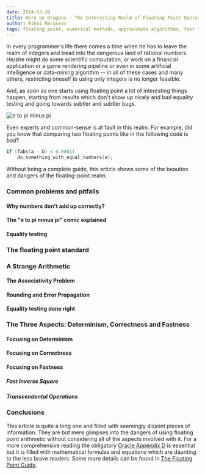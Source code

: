 ```yaml
---
date: 2014-03-30
title: Here be Dragons - The Interesting Realm of Floating Point Operations
author: Mihai Maruseac
tags: floating point, numerical methods, approximate algorithms, fast transcedental functions, fast inverse square root
---
```


In every programmer's life there comes a time when he has to leave the realm
of integers and tread into the dangerous land of rational numbers. He/she
might do some scientific computation, or work on a financial application or a
game rendering pipeline or even in some artificial intelligence or data-mining
algorithm -- in all of these cases and many others, restricting oneself to
using only integers is no longer feasible.

And, as soon as one starts using floating point a lot of interesting things
happen, starting from results which don't show up nicely and bad equality
testing and going towards subtler and subtler bugs.

<img src="http://imgs.xkcd.com/comics/e_to_the_pi_minus_pi.png" alt="e to pi
minus pi" title="e to pi minus pi">

Even experts and common-sense is at fault in this realm. For example, did you
know that comparing two floating points like in the following code is *bad*?

~~~ c
if (fabs(a - b) < 0.0001)
    do_something_with_equal_numbers(a);
~~~

Without being a complete guide, this article shows some of the beauties and
dangers of the floating-point realm.

<!--more-->

### Common problems and pitfalls

#### Why numbers don't add up correctly?

#### The "e to pi minus pi" comic explained

#### Equality testing

### The floating point standard

### A Strange Arithmetic

#### The Associativity Problem

#### Rounding and Error Propagation

#### Equality testing done right

### The Three Aspects: Determinism, Correctness and Fastness

#### Focusing on Determinism

#### Focusing on Correctness

#### Focusing on Fastness

##### Fast Inverse Square

##### Transcendental Operations

### Conclusions

This article is quite a long one and filled with seemingly disjoint pieces of
information. They are but mere glimpses into the dangers of using floating
point arithmetic without considering all of the aspects involved with it. For
a more comprehensive reading the obligatory [Oracle Appendix D][fp] is
essential but it is filled with mathematical formulas and equations which are
daunting to the less brave readers. Some more details can be found in [The
Floating Point Guide][fpguide].

[xkcd]: http://www.xkcd.com/217/ "e to pi minus pi"
[fp]: http://docs.oracle.com/cd/E19957-01/806-3568/ncg_goldberg.html "What Every Computer Scientist Should Know About Floating-Point Arithmetic"
[fpguide]: http://floating-point-gui.de/ "The Floating Point Guide"
